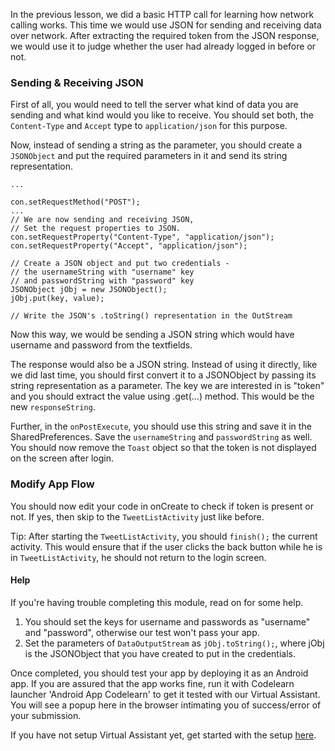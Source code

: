 In the previous lesson, we did a basic HTTP call for learning how network calling works. This time we would use JSON for sending and receiving data over network. After extracting the required token from the JSON response, we would use it to judge whether the user had already logged in before or not.

### Sending & Receiving JSON ###

First of all, you would need to tell the server what kind of data you are sending and what kind would you like to receive. You should set both, the `Content-Type` and `Accept` type to `application/json` for this purpose.

Now, instead of sending a string as the parameter, you should create a `JSONObject` and put the required parameters in it and send its string representation.

    ...
    
    con.setRequestMethod("POST");
    ...
    // We are now sending and receiving JSON,
    // Set the request properties to JSON.
    con.setRequestProperty("Content-Type", "application/json");
	con.setRequestProperty("Accept", "application/json");
    
    // Create a JSON object and put two credentials -
    // the usernameString with "username" key
    // and passwordString with "password" key
	JSONObject jObj = new JSONObject();
	jObj.put(key, value);
    
    // Write the JSON's .toString() representation in the OutStream


Now this way, we would be sending a JSON string which would have username and password from the textfields.

The response would also be a JSON string. Instead of using it directly, like we did last time, you should first convert it to a JSONObject by passing its string representation as a parameter. The key we are interested in is "token" and you should extract the value using .get(...) method. This would be the new `responseString`.

Further, in the `onPostExecute`, you should use this string and save it in the SharedPreferences. Save the `usernameString` and `passwordString` as well. You should now remove the `Toast` object so that the token is not displayed on the screen after login.


### Modify App Flow ###

You should now edit your code in onCreate to check if token is present or not. If yes, then skip to the `TweetListActivity` just like before.

Tip: After starting the `TweetListActivity`, you should `finish();` the current activity. This would ensure that if the user clicks the back button while he is in `TweetListActivity`, he should not return to the login screen.


#### Help

If you're having trouble completing this module, read on for some help.

1. You should set the keys for username and passwords as "username" and "password", otherwise our test won't pass your app.
2. Set the parameters of `DataOutputStream` as `jObj.toString();`, where jObj is the JSONObject that you have created to put in the credentials.


Once completed, you should test your app by deploying it as an Android app. If you are assured that the app works fine, run it with Codelearn launcher 'Android App Codelearn' to get it tested with our Virtual Assistant. You will see a popup here in the browser intimating you of success/error of your submission.

If you have not setup Virtual Assistant yet, get started with the setup [here](http://www.codelearn.org/android-tutorial/twitter/10/setup/setup-virtual-assistant).